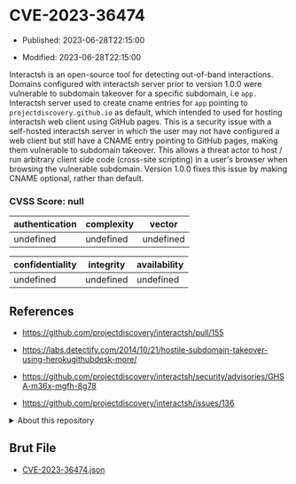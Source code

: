# CVE-2023-36474

- Published: 2023-06-28T22:15:00

- Modified: 2023-06-28T22:15:00

Interactsh is an open-source tool for detecting out-of-band interactions. Domains configured with interactsh server prior to version 1.0.0 were vulnerable to subdomain takeover for a specific subdomain, i.e `app.` Interactsh server used to create cname entries for `app` pointing to `projectdiscovery.github.io` as default, which intended to used for hosting interactsh web client using GitHub pages. This is a security issue with a self-hosted interactsh server in which the user may not have configured a web client but still have a CNAME entry pointing to GitHub pages, making them vulnerable to subdomain takeover. This allows a threat actor to host / run arbitrary client side code (cross-site scripting) in a user's browser when browsing the vulnerable subdomain. Version 1.0.0 fixes this issue by making CNAME optional, rather than default.

### CVSS Score: **null**

| authentication | complexity | vector |
| --- | --- | --- |
| undefined | undefined | undefined |

| confidentiality | integrity | availability |
| --- | --- | --- |
| undefined | undefined | undefined |

## References

* https://github.com/projectdiscovery/interactsh/pull/155

* https://labs.detectify.com/2014/10/21/hostile-subdomain-takeover-using-herokugithubdesk-more/

* https://github.com/projectdiscovery/interactsh/security/advisories/GHSA-m36x-mgfh-8g78

* https://github.com/projectdiscovery/interactsh/issues/136

<details>
<summary>About this repository</summary> 

  This repository is part of the project [Live Hack CVE](https://github.com/Live-Hack-CVE). Main website can be found [www.live-hack.org](https://www.live-hack.org) 
  
  Made by [Sn0wAlice](https://github.com/Sn0wAlice) for the people that care about security and need to have a feed of the latest CVEs. Hope you enjoy it, don't forget to star the repo and follow me on [Twitter](https://twitter.com/Sn0wAlice) and [Github](https://github.com/Sn0wAlice). And that is my [personnal website](https://www.alice-snow.me/)

  - [Home Page](https://github.com/Live-Hack-CVE)
  - [Framework](https://github.com/Live-Hack-CVE/cve-framework)
  - [CVE database](https://github.com/Live-Hack-CVE/full_database)
  - [Changelog](https://github.com/Live-Hack-CVE/Changelog)
</details>

## Brut File

* [CVE-2023-36474.json](https://raw.githubusercontent.com/Live-Hack-CVE/full_database/main/cves/2023/CVE-2023-36474.json)

